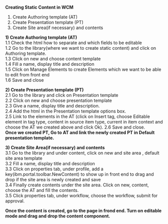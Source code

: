 **Creating Static Content in WCM**  
1) Create Authoring template (AT)  
2) Create Presentation template (PT)  
3) Create Site area(if necessary) and contents  

**1) Create Authoring template (AT)**  
1.1 Check the html how to separate and which fields to be editable   
1.2 Go to the library(where we want to create static content) and click on Authoring template.  
1.3 Click on new and choose content template  
1.4 Fill a name, display title and description  
1.5 Click on Manage Elements to create Elements which we want to be able to edit from front end  
1.6 Save and close

**2) Create Presentation template (PT)**  
2.1 Go to the library and click on Presentation template  
2.2 Click on new and choose presentation template  
2.3 Give a name, display title and description.  
2.4 Add the html in the Presentation template options box.  
2.5 Link to the elements in the AT (click on Insert tag, choose Editable element in tag type, content in source item type, current in item context and choose the AT we created above and click Ok).
2.6 Save and close.  
**Once we created PT, Go to AT and link the newly created PT in Default presentation template.** 

**3) Create Site Area(if necessary) and contents**  
3.1 Go to the library and under content, click on new and site area , default site area template  
3.2 Fill a name, display title and description  
3.3 Click on properties tab, under profile, add a key(ibm.portal.toolbar.NewContent) to show up in front end to drag and drop if the site area is newly created and save   
3.4 Finally create contents under the site area. Click on new, content, choose the AT and fill the contents.  
3.5 Click properties tab, under workflow, choose the workflow, submit for approval.

**Once the content is created, go to the page in frond end. Turn on editable mode and drag and drop the content component.**
   

